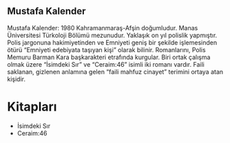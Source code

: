 ## Mustafa Kalender
Mustafa Kalender: 1980 Kahramanmaraş-Afşin doğumludur. Manas Üniversitesi Türkoloji Bölümü mezunudur. Yaklaşık on yıl polislik yapmıştır. Polis jargonuna hakimiyetinden ve Emniyeti geniş bir şekilde işlemesinden ötürü “Emniyeti edebiyata taşıyan kişi” olarak bilinir. Romanlarını, Polis Memuru Barman Kara başkarakteri etrafında kurgular. Biri ortak çalışma olmak üzere “İsimdeki Sır” ve “Ceraim:46” isimli iki romanı vardır. Faili saklanan, gizlenen anlamına gelen “faili mahfuz cinayet” terimini ortaya atan kişidir.


# Kitapları
* İsimdeki Sır
* Ceraim:46
